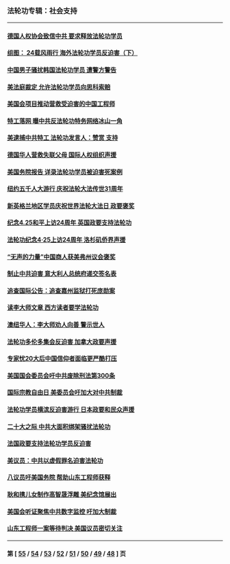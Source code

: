 ### 法轮功专辑：社会支持
---
#### [德国人权协会致信中共 要求释放法轮功学员](../../pages/nf4386/n14045330.md?08210430) 
#### [组图： 24载风雨行 海外法轮功学员反迫害（下）](../../pages/nf4386/n14030279.md?08210430) 
#### [中国男子骚扰韩国法轮功学员 遭警方警告](../../pages/nf4386/n14033245.md?08210430) 
#### [美法庭裁定 允许法轮功学员向思科索赔](../../pages/nf4386/n14030620.md?08210430) 
#### [美国会项目推动营救受迫害的中国工程师](../../pages/nf4386/n14019887.md?08210430) 
#### [特工落网 曝中共反法轮功特务网络冰山一角](../../pages/nf4386/n14006412.md?08210430) 
#### [美逮捕中共特工 法轮功发言人：赞赏 支持](../../pages/nf4386/n14005107.md?08210430) 
#### [德国华人营救失联父母 国际人权组织声援](../../pages/nf4386/n14002019.md?08210430) 
#### [美国务院报告 详录法轮功学员被迫害死案例](../../pages/nf4386/n13997752.md?08210430) 
#### [纽约五千人大游行 庆祝法轮大法传世31周年](../../pages/nf4386/n13995110.md?08210430) 
#### [新英格兰地区学员庆祝世界法轮大法日 政要褒奖](../../pages/nf4386/n13990800.md?08210430) 
#### [纪念4.25和平上访24周年 英国政要支持法轮功](../../pages/nf4386/n13984057.md?08210430) 
#### [法轮功纪念4·25上访24周年 洛杉矶侨界声援](../../pages/nf4386/n13978796.md?08210430) 
#### [“无声的力量”中国商人获美弗州议会褒奖](../../pages/nf4386/n13941208.md?08210430) 
#### [制止中共迫害 意大利人总统府递交签名表](../../pages/nf4386/n13933726.md?08210430) 
#### [追查国际公告：追查嘉州监狱打死庞勋案](../../pages/nf4386/n13933461.md?08210430) 
#### [读李大师文章 西方读者要学法轮功](../../pages/nf4386/n13925142.md?08210430) 
#### [澳纽华人：李大师劝人向善 警示世人](../../pages/nf4386/n13924146.md?08210430) 
#### [法轮功多伦多集会反迫害 加拿大政要声援](../../pages/nf4386/n13881303.md?08210430) 
#### [专家忧20大后中国信仰者面临更严酷打压](../../pages/nf4386/n13874993.md?08210430) 
#### [美国国会委员会吁中共废除刑法第300条](../../pages/nf4386/n13868121.md?08210430) 
#### [国际宗教自由日 美委员会吁加大对中共制裁](../../pages/nf4386/n13855021.md?08210430) 
#### [法轮功学员横滨反迫害游行 日本政要和民众声援](../../pages/nf4386/n13847132.md?08210430) 
#### [二十大之际 中共大面积绑架骚扰法轮功](../../pages/nf4386/n13846381.md?08210430) 
#### [法国政要支持法轮功学员反迫害](../../pages/nf4386/n13841970.md?08210430) 
#### [美议员：中共以虚假罪名迫害法轮功](../../pages/nf4386/n13841083.md?08210430) 
#### [八议员吁美国务院 帮助山东工程师获释](../../pages/nf4386/n13836379.md?08210430) 
#### [耿和携儿女制作高智晟浮雕 美纪念馆展出](../../pages/nf4386/n13829624.md?08210430) 
#### [美国会听证聚焦中共数字监控 吁加大制裁](../../pages/nf4386/n13825083.md?08210430) 
#### [山东工程师一案等待判决 美国议员密切关注](../../pages/nf4386/n13815065.md?08210430) 

---
#### 第 [ [55](./55.md?08210430) / [54](./54.md?08210430) / [53](./53.md?08210430) / [52](./52.md?08210430) / [51](./51.md?08210430) / [50](./50.md?08210430) / [49](./49.md?08210430) / [48](./48.md?08210430) ] 页
